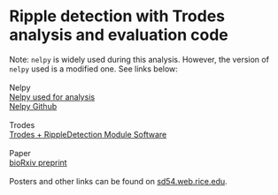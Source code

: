 # Ripple detection with Trodes analysis and evaluation code

Note: `nelpy` is widely used during this analysis. However, the version of `nelpy` used is a modified one. See links below:<br><br>
Nelpy<br>
[Nelpy used for analysis](https://github.com/shayokdutta/nelpy_modified)<br>
[Nelpy Github](https://github.com/nelpy)
<br><br>
Trodes<br>
[Trodes + RippleDetection Module Software](https://bitbucket.org/mkarlsso/trodes/branch/rippleDetectionBeagleBoneStimModule)
<br><br>
Paper<br>
[bioRxiv preprint](https://www.biorxiv.org/content/early/2018/04/11/298661)
<br><br>
Posters and other links can be found on [sd54.web.rice.edu](http://sd54.web.rice.edu/research/).
